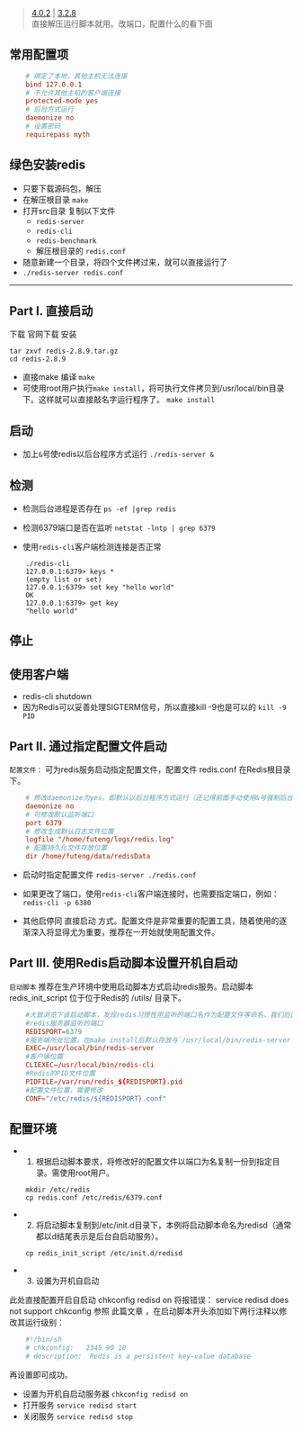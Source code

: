 > [4.0.2](http://cloud.kuangcp.top/redis-4.0.2.zip) | [3.2.8](http://cloud.kuangcp.top/redis-3.2.8.zip)  
> 直接解压运行脚本就用。改端口，配置什么的看下面 

## 常用配置项
```conf
    # 绑定了本地，其他主机无法连接
    bind 127.0.0.1
    # 不允许其他主机的客户端连接
    protected-mode yes
    # 后台方式运行
    daemonize no
    # 设置密码
    requirepass myth 
```
## 绿色安装redis
- 只要下载源码包，解压
- 在解压根目录 `make`
- 打开src目录 复制以下文件
    - `redis-server`
    - `redis-cli`
    - `redis-benchmark`
    - 解压根目录的 `redis.conf`
- 随意新建一个目录，将四个文件拷过来，就可以直接运行了
- `./redis-server redis.conf`

*******************
## Part I. 直接启动
下载
官网下载
安装
```
tar zxvf redis-2.8.9.tar.gz
cd redis-2.8.9
```
- 直接make 编译
`make`
- 可使用root用户执行`make install`，将可执行文件拷贝到/usr/local/bin目录下。这样就可以直接敲名字运行程序了。
`make install`

## 启动

- 加上`&`号使redis以后台程序方式运行
`./redis-server &`

## 检测

- 检测后台进程是否存在
`ps -ef |grep redis`

- 检测6379端口是否在监听
`netstat -lntp | grep 6379`

- 使用`redis-cli`客户端检测连接是否正常
```
    ./redis-cli
    127.0.0.1:6379> keys *
    (empty list or set)
    127.0.0.1:6379> set key "hello world"
    OK
    127.0.0.1:6379> get key
    "hello world"
```
## 停止

## 使用客户端
- redis-cli shutdown
- 因为Redis可以妥善处理SIGTERM信号，所以直接kill -9也是可以的 `kill -9 PID`

## Part II. 通过指定配置文件启动
`配置文件：`
可为redis服务启动指定配置文件，配置文件 redis.conf 在Redis根目录下。

```conf
    # 修改daemonize为yes，即默认以后台程序方式运行（还记得前面手动使用&号强制后台运行吗）。
    daemonize no
    # 可修改默认监听端口
    port 6379
    # 修改生成默认日志文件位置
    logfile "/home/futeng/logs/redis.log"
    # 配置持久化文件存放位置
    dir /home/futeng/data/redisData
```
- 启动时指定配置文件 `redis-server ./redis.conf`

- 如果更改了端口，使用`redis-cli`客户端连接时，也需要指定端口，例如：
`redis-cli -p 6380`
- 其他启停同 直接启动 方式。配置文件是非常重要的配置工具，随着使用的逐渐深入将显得尤为重要，推荐在一开始就使用配置文件。

## Part III. 使用Redis启动脚本设置开机自启动
`启动脚本`
推荐在生产环境中使用启动脚本方式启动redis服务。启动脚本 redis_init_script 位于位于Redis的 /utils/ 目录下。
```conf
    #大致浏览下该启动脚本，发现redis习惯性用监听的端口名作为配置文件等命名，我们后面也遵循这个约定。
    #redis服务器监听的端口
    REDISPORT=6379
    #服务端所处位置，在make install后默认存放与`/usr/local/bin/redis-server`，如果未make install则需要修改该路径，下同。
    EXEC=/usr/local/bin/redis-server
    #客户端位置
    CLIEXEC=/usr/local/bin/redis-cli
    #Redis的PID文件位置
    PIDFILE=/var/run/redis_${REDISPORT}.pid
    #配置文件位置，需要修改
    CONF="/etc/redis/${REDISPORT}.conf"
```

## 配置环境

- 1. 根据启动脚本要求，将修改好的配置文件以端口为名复制一份到指定目录。需使用root用户。
```
    mkdir /etc/redis
    cp redis.conf /etc/redis/6379.conf
```
- 2. 将启动脚本复制到/etc/init.d目录下，本例将启动脚本命名为redisd（通常都以d结尾表示是后台自启动服务）。
```
    cp redis_init_script /etc/init.d/redisd
```
- 3.  设置为开机自启动

此处直接配置开启自启动 chkconfig redisd on 将报错误： service redisd does not support chkconfig
参照 此篇文章 ，在启动脚本开头添加如下两行注释以修改其运行级别：
```sh
    #!/bin/sh
    # chkconfig:   2345 90 10
    # description:  Redis is a persistent key-value database
```
再设置即可成功。

- 设置为开机自启动服务器
`chkconfig redisd on`
-  打开服务
`service redisd start`
- 关闭服务
`service redisd stop`
